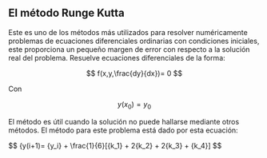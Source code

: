 ## El método Runge Kutta 

Este es uno de los métodos más utilizados para resolver numéricamente problemas de ecuaciones diferenciales ordinarias con condiciones iniciales, este proporciona un pequeño margen de error con respecto a la solución real del problema. Resuelve ecuaciones diferenciales de la forma: 

$$
f(x,y,\frac{dy}{dx})= 0 
$$

Con 

$$
{y(x_0)}= {y_0}  
$$ 

El método es útil cuando la solución no puede hallarse mediante otros métodos. El método para este problema está dado por esta ecuación: 

$$
{y(i+1)= {y_i} + \frac{1}{6}[{k_1} + 2{k_2} + 2{k_3} + {k_4}] 
$$ 
